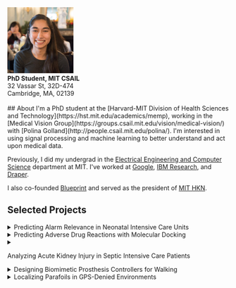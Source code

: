 <div class='profile'>
<img src='assets/singhnalini.jpg' height='150px'>
<div class='subcaption'>
<b>PhD Student, MIT CSAIL</b>
<br>
32 Vassar St, 32D-474
<br>
Cambridge, MA, 02139 
</div>
</div>

<div class='column'>
&nbsp;
</div>

<div class='main-info' markdown="1">
## About
I'm a PhD student at the [Harvard-MIT Division of Health Sciences and Technology](https://hst.mit.edu/academics/memp), working in the [Medical Vision Group](https://groups.csail.mit.edu/vision/medical-vision/) with [Polina Golland](http://people.csail.mit.edu/polina/). I'm interested in using signal processing and machine learning to better understand and act upon medical data. 

Previously, I did my undergrad in the [Electrical Engineering and Computer Science](http://www.eecs.mit.edu/) department at MIT. I've worked at [Google](http://www.google.com), [IBM Research](http://www.research.ibm.com), and [Draper](http://www.draper.com/).

I also co-founded [Blueprint](https://blueprint.hackmit.org) and served as the president of [MIT HKN](https://hkn.mit.edu).

## Selected Projects

<details>
<summary>
Predicting Alarm Relevance in Neonatal Intensive Care Units
</summary>
<div class='fulltext' markdown="1">
Bedside monitors alert clinicians of adverse events in Neonatal Intensive Care Unit (NICU) patients. However, high false alarm rates in these devices desensitize NICU staff to useful warnings. We developed classifiers that use physiologic waveform data to predict alarm relevance and could be used to silence unnecessary alarms.  
_Paper to appear._
</div>
</details>

<details>
<summary>
Predicting Adverse Drug Reactions with Molecular Docking
</summary>
<div class='fulltext' markdown="1">
Adverse Drug Reactions (ADRs) produce an estimated 700,000 ER visits each year in the United States. We developed models that use only structural drug information to predict ADRs, enabling ADR identification before experimental testing in patients.   
_Paper to Appear._
</div>
</details>

<details>
<summary>

Analyzing Acute Kidney Injury in Septic Intensive Care Patients
</summary>
<div class='fulltext' markdown="1">
Acute Kidney Injury (AKI) is associated with increased mortality in septic patients. We performed a retrospective cohort study to analyze mean arterial blood pressure as a predictor of AKI.
<br>
[Code](https://github.com/nalinimsingh/HST.953-AKI-Prediction){:target="_blank"}
</div>
</details>

<details>
<summary>
Designing Biomimetic Prosthesis Controllers for Walking
</summary>
<div class='fulltext' markdown="1">
We designed and modeled a state space controller for prosthesis-aided walking based on motion capture data from animal experiment subjects. The resulting controller yielded gait parameters within 7% of biological values. 
<br>
**2nd Place Oral Presentation, EECSCon 2016**.
<br>
[Presentation](docs/prosthesis.pdf){:target="_blank"}
</div>
</details>

<details markdown="1">
<summary>
Localizing Parafoils in GPS-Denied Environments
</summary>
<div class='fulltext' markdown="1">
The Army is developing airdrop systems capable of delivering supplies to troops in environments where GPS data is unavailable due to jamming, spoofing, or poor satellite visibility. We developed computer vision algorithms for parafoil localization and navigation that require only monocular camera imagery and inertial sensor data.
<br>
[Paper](https://arc.aiaa.org/doi/abs/10.2514/6.2017-3723){:target="_blank"}
</div>
</details>
</div>
